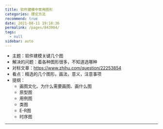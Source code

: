 ```yaml
---
title: 软件建模中常用图形
categories: 理论方法
recommend: true
date: 2021-08-11 19:18:36
permalink: /pages/843904/
tags: 
  - null
sidebar: auto
---
```




- 主题：软件建模关键几个图
- 解决的问题：着各种图形很多，不知道选哪种
- 对标文章：https://www.zhihu.com/question/22253854
- 看点：精选的几个图形，画法，意义，注意事项
- 提纲：
  - 画图文化、为什么需要画图、画什么图
  - 原型图
  - 用例图
  - 类图
  - E-R图
  - 时序图

-----------------



